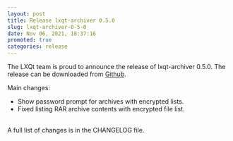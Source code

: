```yaml
---
layout: post
title: Release lxqt-archiver 0.5.0
slug: lxqt-archiver-0-5-0
date: Nov 06, 2021, 18:37:16
promoted: true
categories: release
---
```

The LXQt team is proud to announce the release of lxqt-archiver 0.5.0.
The release can be downloaded from [Github](https://github.com/lxqt/lxqt-archiver/releases).

Main changes:

 * Show password prompt for archives with encrypted lists.
 * Fixed listing RAR archive contents with encrypted file list.

<br/>
A full list of changes is in the CHANGELOG file.
<br/>

